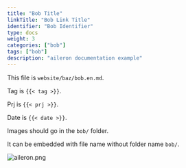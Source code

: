 ```yaml
---
title: "Bob Title"
linkTitle: "Bob Link Title"
identifier: "Bob Identifier"
type: docs
weight: 3
categories: ["bob"]
tags: ["bob"]
description: "aileron documentation example"
---
```


This file is `website/baz/bob.en.md`.

Tag is `{{< tag >}}`.

Prj is `{{< prj >}}`.

Date is `{{< date >}}`.

Images should go in the `bob/` folder.

It can be embedded with file name without folder name `bob/`.

![aileron.png](aileron.png)
